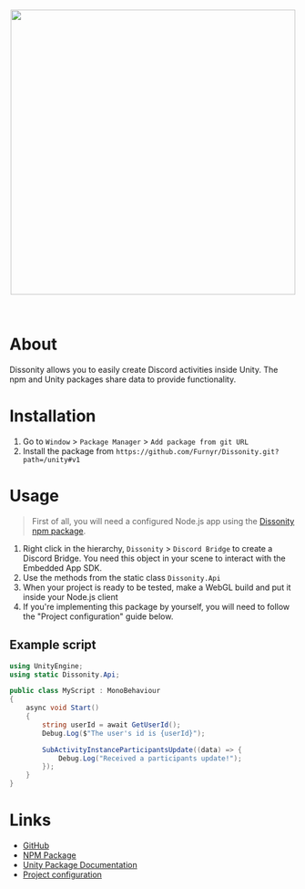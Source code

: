 <div align="center">
	<br />
	<p>
		<a><img src="https://i.imgur.com/5elvldR.png" width="500"/></a>
	</p>
	<br />
</div>

# About

Dissonity allows you to easily create Discord activities inside Unity. The npm and Unity packages share data to provide functionality.

# Installation

1. Go to `Window` > `Package Manager` > `Add package from git URL`
2. Install the package from `https://github.com/Furnyr/Dissonity.git?path=/unity#v1`

# Usage

> First of all, you will need a configured Node.js app using the [Dissonity npm package].

1. Right click in the hierarchy, `Dissonity` > `Discord Bridge` to create a Discord Bridge. You need this object in your scene to interact with the Embedded App SDK.
2. Use the methods from the static class `Dissonity.Api`
3. When your project is ready to be tested, make a WebGL build and put it inside your Node.js client
4. If you're implementing this package by yourself, you will need to follow the "Project configuration" guide below.

## Example script
```cs
using UnityEngine;
using static Dissonity.Api;

public class MyScript : MonoBehaviour
{
    async void Start()
    {
        string userId = await GetUserId();
        Debug.Log($"The user's id is {userId}");

        SubActivityInstanceParticipantsUpdate((data) => {
            Debug.Log("Received a participants update!");
        });
    }
}
```

# Links
- [GitHub](https://github.com/Furnyr/Dissonity/tree/v1)
- [NPM Package](https://www.npmjs.com/package/dissonity)
- [Unity Package Documentation](https://github.com/Furnyr/Dissonity/blob/v1/unity/Documentation~/Dissonity.md)
- [Project configuration](https://github.com/Furnyr/Dissonity/blob/v1/examples/projectConfiguration.md)

[Dissonity npm package]: https://www.npmjs.com/package/dissonity
